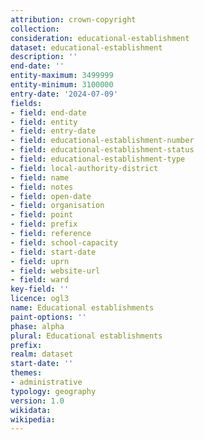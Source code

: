 ```yaml
---
attribution: crown-copyright
collection: 
consideration: educational-establishment
dataset: educational-establishment
description: ''
end-date: ''
entity-maximum: 3499999
entity-minimum: 3100000
entry-date: '2024-07-09'
fields:
- field: end-date
- field: entity
- field: entry-date
- field: educational-establishment-number
- field: educational-establishment-status
- field: educational-establishment-type
- field: local-authority-district
- field: name
- field: notes
- field: open-date
- field: organisation
- field: point
- field: prefix
- field: reference
- field: school-capacity
- field: start-date
- field: uprn
- field: website-url
- field: ward
key-field: ''
licence: ogl3
name: Educational establishments
paint-options: ''
phase: alpha
plural: Educational establishments
prefix: 
realm: dataset
start-date: ''
themes:
- administrative
typology: geography
version: 1.0
wikidata: 
wikipedia: 
---
```


